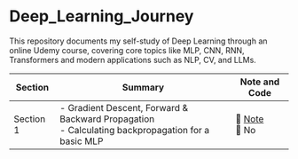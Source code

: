 # Deep_Learning_Journey
This repository documents my self-study of Deep Learning through an online Udemy course, covering core topics like MLP, CNN, RNN, Transformers and modern applications such as NLP, CV, and LLMs.


| Section    | Summary                                                                 | Note and Code                |
|------------|-------------------------------------------------------------------------|------------------------------|
| Section 1  | - Gradient Descent, Forward & Backward Propagation<br>- Calculating backpropagation for a basic MLP | 🔗 [Note](https://github.com/laikhanhhoang/Deep_Learning_Journey/blob/main/Lecture_Note/Section%201%20-%20How%20Neural%20Networks%20and%20Back%20Propagation%20Work.pdf) <br>📄 No |
